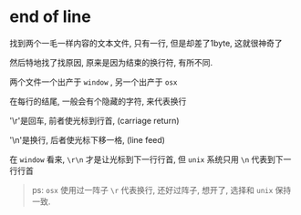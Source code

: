 # end of line

找到两个一毛一样内容的文本文件, 只有一行, 但是却差了1byte, 这就很神奇了

然后特地找了找原因, 原来是因为结束的换行符, 有所不同.

两个文件一个出产于 `window` , 另一个出产于 `osx` 

在每行的结尾, 一般会有个隐藏的字符, 来代表换行

'\r'是回车, 前者使光标到行首, (carriage return)

'\n'是换行, 后者使光标下移一格, (line feed)

在 `window` 看来, `\r\n` 才是让光标到下一行行首, 但 `unix` 系统只用 `\n` 代表到下一行行首

> ps: `osx` 使用过一阵子 `\r` 代表换行, 还好过阵子, 想开了, 选择和 `unix` 保持一致.

